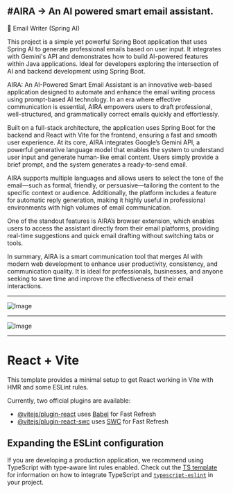 #AIRA -> An AI powered smart email assistant.
-----------------------------------------------------------------------------------------------------------------------------------------------------------------------------------
🚀 Email Writer (Spring AI)

This project is a simple yet powerful Spring Boot application that uses Spring AI to generate professional emails based on user input. It integrates with Gemini's API and demonstrates how to build AI-powered features within Java applications. Ideal for developers exploring the intersection of AI and backend development using Spring Boot.

AIRA: An AI-Powered Smart Email Assistant is an innovative web-based application designed to automate and enhance the email writing process using prompt-based AI technology. In an era where effective communication is essential, AIRA empowers users to draft professional, well-structured, and grammatically correct emails quickly and effortlessly.

Built on a full-stack architecture, the application uses Spring Boot for the backend and React with Vite for the frontend, ensuring a fast and smooth user experience. At its core, AIRA integrates Google’s Gemini API, a powerful generative language model that enables the system to understand user input and generate human-like email content. Users simply provide a brief prompt, and the system generates a ready-to-send email.

AIRA supports multiple languages and allows users to select the tone of the email—such as formal, friendly, or persuasive—tailoring the content to the specific context or audience. Additionally, the platform includes a feature for automatic reply generation, making it highly useful in professional environments with high volumes of email communication.

One of the standout features is AIRA’s browser extension, which enables users to access the assistant directly from their email platforms, providing real-time suggestions and quick email drafting without switching tabs or tools.

In summary, AIRA is a smart communication tool that merges AI with modern web development to enhance user productivity, consistency, and communication quality. It is ideal for professionals, businesses, and anyone seeking to save time and improve the effectiveness of their email interactions.


-----------------------------------------------------------------------------------------------------------------------------------------------------------------------------------

![Image](https://github.com/user-attachments/assets/6e5218a8-470a-4c5e-a9b0-e59f3ef668d6)

------------------------------------------------------------------------------------------------------------------------------------------------------------------------------------

![Image](https://github.com/user-attachments/assets/47a5d0c5-981c-420a-b469-f6d8093e9e8c)

------------------------------------------------------------------------------------------------------------------------------------------------------------------------------------
# React + Vite

This template provides a minimal setup to get React working in Vite with HMR and some ESLint rules.

Currently, two official plugins are available:

- [@vitejs/plugin-react](https://github.com/vitejs/vite-plugin-react/blob/main/packages/plugin-react) uses [Babel](https://babeljs.io/) for Fast Refresh
- [@vitejs/plugin-react-swc](https://github.com/vitejs/vite-plugin-react/blob/main/packages/plugin-react-swc) uses [SWC](https://swc.rs/) for Fast Refresh

## Expanding the ESLint configuration

If you are developing a production application, we recommend using TypeScript with type-aware lint rules enabled. Check out the [TS template](https://github.com/vitejs/vite/tree/main/packages/create-vite/template-react-ts) for information on how to integrate TypeScript and [`typescript-eslint`](https://typescript-eslint.io) in your project.
